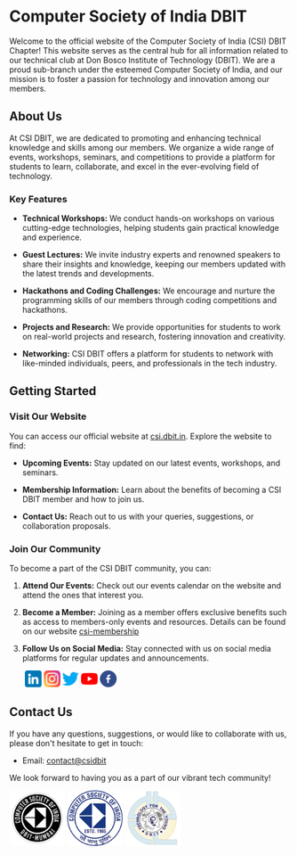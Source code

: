 # Computer Society of India DBIT

Welcome to the official website of the Computer Society of India (CSI) DBIT Chapter! This website serves as the central hub for all information related to our technical club at Don Bosco Institute of Technology (DBIT). We are a proud sub-branch under the esteemed Computer Society of India, and our mission is to foster a passion for technology and innovation among our members.

## About Us

At CSI DBIT, we are dedicated to promoting and enhancing technical knowledge and skills among our members. We organize a wide range of events, workshops, seminars, and competitions to provide a platform for students to learn, collaborate, and excel in the ever-evolving field of technology.

### Key Features

- **Technical Workshops:** We conduct hands-on workshops on various cutting-edge technologies, helping students gain practical knowledge and experience.

- **Guest Lectures:** We invite industry experts and renowned speakers to share their insights and knowledge, keeping our members updated with the latest trends and developments.

- **Hackathons and Coding Challenges:** We encourage and nurture the programming skills of our members through coding competitions and hackathons.

- **Projects and Research:** We provide opportunities for students to work on real-world projects and research, fostering innovation and creativity.

- **Networking:** CSI DBIT offers a platform for students to network with like-minded individuals, peers, and professionals in the tech industry.

## Getting Started

### Visit Our Website

You can access our official website at [csi.dbit.in](https://csi.dbit.in). Explore the website to find:

- **Upcoming Events:** Stay updated on our latest events, workshops, and seminars.

- **Membership Information:** Learn about the benefits of becoming a CSI DBIT member and how to join us.

- **Contact Us:** Reach out to us with your queries, suggestions, or collaboration proposals.

### Join Our Community

To become a part of the CSI DBIT community, you can:

1. **Attend Our Events:** Check out our events calendar on the website and attend the ones that interest you.

2. **Become a Member:** Joining as a member offers exclusive benefits such as access to members-only events and resources. Details can be found on our website [csi-membership](https://csi.dbit.in/csi-membership.html)

3. **Follow Us on Social Media:** Stay connected with us on social media platforms for regular updates and announcements.

<p align='left'>
&nbsp;&nbsp;&nbsp;&nbsp;&nbsp;&nbsp;
  <a margin="1rem" target="blank" href="https://www.linkedin.com/company/computer-society-of-india-csi-dbit" ><img src="../assets/linkedin.webp" alt="CSI DBIT Linkedin" padding="0.5rem" height="30" width="30" /></a>
  <a margin="1rem" target="blank" href="https://www.instagram.com/csidbit/" ><img src="../assets/instagram.webp" alt="CSI DBIT Instagram" padding="0.5rem" height="30" width="30" /></a>
  <a margin="1rem" target="blank" href="https://twitter.com/csidbit"><img  src="../assets/twitter.webp" alt="CSI DBIT Twitter" padding="0.5rem" height="30" width="30" /></a>
  <a margin="1rem" target="blank" href="https://www.youtube.com/c/CSIDBIT" ><img src="../assets/youtube.webp" alt="CSI DBIT Youtube" padding="0.5rem" height="30" width="30" /></a>
  <a margin="1rem" target="blank" href="https://www.facebook.com/csidbit/" ><img src="../assets/facebook.webp" alt="CSI DBIT Facebook" padding="0.5rem" height="30" width="30" /></a>
</p>

## Contact Us

If you have any questions, suggestions, or would like to collaborate with us, please don't hesitate to get in touch:

- Email: [contact@csidbit](mailto:csidbit@gmail.com)

We look forward to having you as a part of our vibrant tech community!

<p align='left'> 
  <a margin="1rem" target="blank" href="https://csi.dbit.in/" ><img src="../assets/CSI-DBIT.webp" alt="CSI DBIT" padding="0.5rem"  height="100" width="100"/></a>
  <a margin="1rem" target="blank" href="https://www.csimumbai.org/" ><img src="../assets/csi_mumbai_logo.webp" alt="CSI DBIT Mumbai" padding="0.5rem"  height="100" width="100"/></a>
  <a margin="1rem" target="blank" href="https://dbit.in/" ><img src="../assets/dbitlogo.webp" alt="DBIT" padding="0.5rem" height="100" width="100" /></a>
</p>
